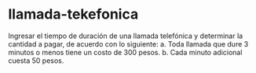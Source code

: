 # llamada-tekefonica
Ingresar el tiempo de duración de una llamada telefónica y determinar la cantidad a pagar, de acuerdo con lo siguiente: a. Toda llamada que dure 3 minutos o menos tiene un costo de 300 pesos. b. Cada minuto adicional cuesta 50 pesos.
